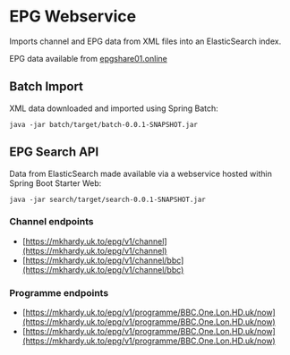 # EPG Webservice
Imports channel and EPG data from XML files into an ElasticSearch index.

EPG data available from [epgshare01.online](https://epgshare01.online)

## Batch Import
XML data downloaded and imported using Spring Batch:

`java -jar batch/target/batch-0.0.1-SNAPSHOT.jar`

## EPG Search API
Data from ElasticSearch made available via a webservice hosted within Spring Boot Starter Web:

`java -jar search/target/search-0.0.1-SNAPSHOT.jar`

### Channel endpoints
- [https://mkhardy.uk.to/epg/v1/channel](https://mkhardy.uk.to/epg/v1/channel)
- [https://mkhardy.uk.to/epg/v1/channel/bbc](https://mkhardy.uk.to/epg/v1/channel/bbc)

### Programme endpoints
- [https://mkhardy.uk.to/epg/v1/programme/BBC.One.Lon.HD.uk/now](https://mkhardy.uk.to/epg/v1/programme/BBC.One.Lon.HD.uk/now)
- [https://mkhardy.uk.to/epg/v1/programme/BBC.One.Lon.HD.uk/now](https://mkhardy.uk.to/epg/v1/programme/BBC.One.Lon.HD.uk/now)
